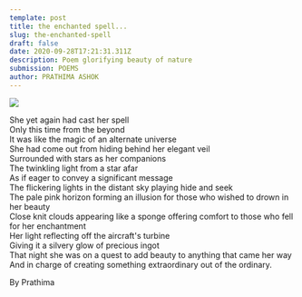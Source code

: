```yaml
---
template: post
title: the enchanted spell...
slug: the-enchanted-spell
draft: false
date: 2020-09-28T17:21:31.311Z
description: Poem glorifying beauty of nature
submission: POEMS
author: PRATHIMA ASHOK
---
```

![](/media/pratima.jpg)

She yet again had cast her spell\
Only this time from the beyond\
It was like the magic of an alternate universe\
She had come out from hiding behind her elegant veil\
Surrounded with stars as her companions\
The twinkling light from a star afar\
As if eager to convey a significant message\
The flickering lights in the distant sky playing hide and seek\
The pale pink horizon forming an illusion for those who wished to drown in her beauty\
Close knit clouds appearing like a sponge offering comfort to those who fell for her enchantment\
Her light reflecting off the aircraft's turbine\
Giving it a silvery glow of precious ingot\
That night she was on a quest to add beauty to anything that came her way\
And in charge of creating something extraordinary out of the ordinary.

By Prathima